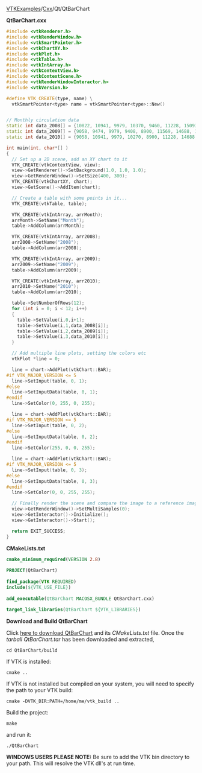 [VTKExamples](Home)/[Cxx](Cxx)/Qt/QtBarChart

**QtBarChart.cxx**
```c++
#include <vtkRenderer.h>
#include <vtkRenderWindow.h>
#include <vtkSmartPointer.h>
#include <vtkChartXY.h>
#include <vtkPlot.h>
#include <vtkTable.h>
#include <vtkIntArray.h>
#include <vtkContextView.h>
#include <vtkContextScene.h>
#include <vtkRenderWindowInteractor.h>
#include <vtkVersion.h>

#define VTK_CREATE(type, name) \
  vtkSmartPointer<type> name = vtkSmartPointer<type>::New()


// Monthly circulation data
static int data_2008[] = {10822, 10941, 9979, 10370, 9460, 11228, 15093, 12231, 10160, 9816, 9384, 7892};
static int data_2009[] = {9058, 9474, 9979, 9408, 8900, 11569, 14688, 12231, 10294, 9585, 8957, 8590};
static int data_2010[] = {9058, 10941, 9979, 10270, 8900, 11228, 14688, 12231, 10160, 9585, 9384, 8590};

int main(int, char*[] )
{
  // Set up a 2D scene, add an XY chart to it
  VTK_CREATE(vtkContextView, view);
  view->GetRenderer()->SetBackground(1.0, 1.0, 1.0);
  view->GetRenderWindow()->SetSize(400, 300);
  VTK_CREATE(vtkChartXY, chart);
  view->GetScene()->AddItem(chart);

  // Create a table with some points in it...
  VTK_CREATE(vtkTable, table);

  VTK_CREATE(vtkIntArray, arrMonth);
  arrMonth->SetName("Month");
  table->AddColumn(arrMonth);

  VTK_CREATE(vtkIntArray, arr2008);
  arr2008->SetName("2008");
  table->AddColumn(arr2008);

  VTK_CREATE(vtkIntArray, arr2009);
  arr2009->SetName("2009");
  table->AddColumn(arr2009);

  VTK_CREATE(vtkIntArray, arr2010);
  arr2010->SetName("2010");
  table->AddColumn(arr2010);

  table->SetNumberOfRows(12);
  for (int i = 0; i < 12; i++)
  {
    table->SetValue(i,0,i+1);
    table->SetValue(i,1,data_2008[i]);
    table->SetValue(i,2,data_2009[i]);
    table->SetValue(i,3,data_2010[i]);
  }

  // Add multiple line plots, setting the colors etc
  vtkPlot *line = 0;

  line = chart->AddPlot(vtkChart::BAR);
#if VTK_MAJOR_VERSION <= 5
  line->SetInput(table, 0, 1);
#else
  line->SetInputData(table, 0, 1);
#endif
  line->SetColor(0, 255, 0, 255);

  line = chart->AddPlot(vtkChart::BAR);
#if VTK_MAJOR_VERSION <= 5
  line->SetInput(table, 0, 2);
#else
  line->SetInputData(table, 0, 2);
#endif
  line->SetColor(255, 0, 0, 255);

  line = chart->AddPlot(vtkChart::BAR);
#if VTK_MAJOR_VERSION <= 5
  line->SetInput(table, 0, 3);
#else
  line->SetInputData(table, 0, 3);
#endif
  line->SetColor(0, 0, 255, 255);

  // Finally render the scene and compare the image to a reference image
  view->GetRenderWindow()->SetMultiSamples(0);
  view->GetInteractor()->Initialize();
  view->GetInteractor()->Start();

  return EXIT_SUCCESS;
}
```
**CMakeLists.txt**
```cmake
cmake_minimum_required(VERSION 2.8)
 
PROJECT(QtBarChart)
 
find_package(VTK REQUIRED)
include(${VTK_USE_FILE})
 
add_executable(QtBarChart MACOSX_BUNDLE QtBarChart.cxx)
 
target_link_libraries(QtBarChart ${VTK_LIBRARIES})
```

**Download and Build QtBarChart**

Click [here to download QtBarChart](https://github.com/lorensen/VTKWikiExamplesTarballs/raw/master/QtBarChart.tar) and its *CMakeLists.txt* file.
Once the *tarball QtBarChart.tar* has been downloaded and extracted,
```
cd QtBarChart/build 
```
If VTK is installed:
```
cmake ..
```
If VTK is not installed but compiled on your system, you will need to specify the path to your VTK build:
```
cmake -DVTK_DIR:PATH=/home/me/vtk_build ..
```
Build the project:
```
make
```
and run it:
```
./QtBarChart
```
**WINDOWS USERS PLEASE NOTE:** Be sure to add the VTK bin directory to your path. This will resolve the VTK dll's at run time.

